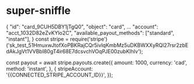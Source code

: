 # super-sniffle
{
  "id": "card_9CUH5DBY1jTgQ0",
  "object": "card",
  ...
  "account": "acct_1032D82eZvKYlo2C",
  "available_payout_methods": ["standard", "instant"],
}
const stripe = require('stripe')('sk_test_51HmuxwJtofXoPBKRajCQr5ivlqKmbMz5uDKBWXXyRQl27rsr2zbEdAkJgVt1VVBbI80gT4ir68E7dcsvchVOqPJE00zubKlhIv');

const payout = await stripe.payouts.create({
  amount: 1000,
  currency: 'cad',
  method: 'instant',
}, {
  stripeAccount: '{{CONNECTED_STRIPE_ACCOUNT_ID}}',
});
